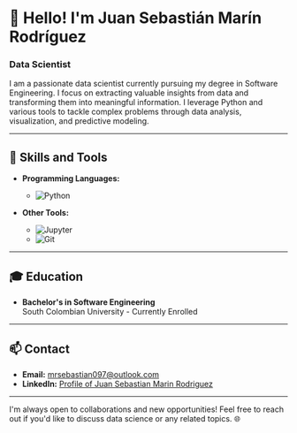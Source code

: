 # 👋 Hello! I'm Juan Sebastián Marín Rodríguez  
### Data Scientist

I am a passionate data scientist currently pursuing my degree in Software Engineering. I focus on extracting valuable insights from data and transforming them into meaningful information. I leverage Python and various tools to tackle complex problems through data analysis, visualization, and predictive modeling.

---

## 🌟 Skills and Tools

- **Programming Languages:**  
  - ![Python](https://img.shields.io/badge/Python-3776AB?style=flat&logo=python&logoColor=white)

- **Other Tools:**  
  - ![Jupyter](https://img.shields.io/badge/Jupyter-DA5B0B?style=flat&logo=jupyter&logoColor=white) 
  - ![Git](https://img.shields.io/badge/Git-F05032?style=flat&logo=git&logoColor=white) 

---

## 🎓 Education

- **Bachelor's in Software Engineering**  
South Colombian University - Currently Enrolled

---

## 📫 Contact

- **Email:** [mrsebastian097@outlook.com](mailto:mrsebastian097@outlook.com)
- **LinkedIn:** [Profile of Juan Sebastian Marin Rodriguez]([https://www.linkedin.com/in/your-profile](https://www.linkedin.com/in/juan-sebastián-marín-rodríguez-1563b52b6/))

---

I'm always open to collaborations and new opportunities! Feel free to reach out if you'd like to discuss data science or any related topics. 🌐
